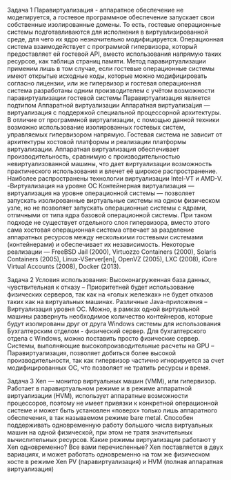 Задача 1
Паравиртуализация - аппаратное обеспечение не моделируется, а гостевое программное обеспечение запускает свои собственные изолированные домены. То есть, гостевые операционные системы подготавливаются для исполнения в виртуализированной среде, для чего их ядро незначительно модифицируется. Операционная система взаимодействует с программой гипервизора, который предоставляет ей гостевой API, вместо использования напрямую таких ресурсов, как таблица страниц памяти. 
Метод паравиртуализации применим лишь в том случае, если гостевые операционные системы имеют открытые исходные коды, которые можно модифицировать согласно лицензии, или же гипервизор и гостевая операционная система разработаны одним производителем с учётом возможности паравиртуализации гостевой системы
Паравиртуализация является подтипом Аппаратной виртуализации
Аппара́тная виртуализа́ция — виртуализация с поддержкой специальной процессорной архитектуры. В отличие от программной виртуализации, с помощью данной техники возможно использование изолированных гостевых систем, управляемых гипервизором напрямую.
Гостевая система не зависит от архитектуры хостовой платформы и реализации платформы виртуализации.
Аппаратная виртуализация обеспечивает производительность, сравнимую с производительностью невиртуализованной машины, что дает виртуализации возможность практического использования и влечет её широкое распространение. Наиболее распространены технологии виртуализации Intel-VT и AMD-V.
-Виртуализация на уровне ОС
Контейнерная виртуализация — виртуализация на уровне операционной системы — позволяет запускать изолированные виртуальные системы на одном физическом узле, но не позволяет запускать операционные системы с ядрами, отличными от типа ядра базовой операционной системы. При таком подходе не существует отдельного слоя гипервизора, вместо этого сама хостовая операционная система отвечает за разделение аппаратных ресурсов между несколькими гостевыми системами (контейнерами) и обеспечивает их независимость. Некоторые реализации — FreeBSD Jail (2000), Virtuozzo Containers (2000), Solaris Containers (2005), Linux-VServer[en], OpenVZ (2005), LXC (2008), iCore Virtual Accounts (2008), Docker (2013).

Задача 2
Условия использования:
Высоконагруженная база данных, чувствительная к отказу – Приоритетней будет использование физических серверов, так как на «голых железках» не будет отказов таких как на виртуальных машинах. 
Различные Java-приложения – Виртуализация уровня ОС. Можно, в рамках одной виртуальной машины развернуть необходимое количество контейнеров, которые будут изолированы друг от друга
Windows системы для использования Бухгалтерским отделом - физический сервер. Для бухгалтерского отдела с Windows, можно поставить просто физические сервер.
Системы, выполняющие высокопроизводительные расчеты на GPU – Паравиртуализация, позволяет добиться более высокой производительности, так как гипервизор частично игнорируется за счет модифицированных ОС, что позволяет не тратить ресурсы и время.

Задача 3
Xen — монитор виртуальных машин (VMM), или гипервизор. Работает в паравиртуальном режиме и в режиме аппаратной виртуализации (HVM), использует аппаратные возможности процессоров, поэтому не имеет привязки к конкретной операционной системе и может быть установлен «поверх» только лишь аппаратного обеспечения, в так называемом режиме bare metal. Способен поддерживать одновременную работу большого числа виртуальных машин на одной физической, при этом не тратя значительных вычислительных ресурсов.
Какие режимы виртуализации работают у Xen одновременно? Все вами перечисленные?
Xen поставляется в двух вариациях, и может работать одновременно на том же физическом хосте в режиме Xen PV (паравиртуализация) и HVM (полная аппаратная виртуализация)

